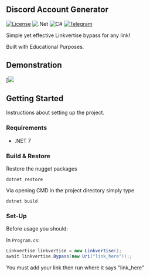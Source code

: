 ## Discord Account Generator
[![License](https://img.shields.io/badge/License-Apache_2.0-blue.svg)](https://opensource.org/licenses/Apache-2.0) ![.Net](https://img.shields.io/badge/.NET-5C2D91?style=for-the-badge&logo=.net&logoColor=white) ![C#](https://img.shields.io/badge/c%23-%23239120.svg?style=for-the-badge&logo=c-sharp&logoColor=white) [![Telegram](https://img.shields.io/badge/Telegram-2CA5E0?style=for-the-badge&logo=telegram&logoColor=white)](https://t.me/trollicus)

Simple yet effective Linkvertise bypass for any link!

Built with Educational Purposes.


## Demonstration

[![](https://github.com/Trollicus/silver-fishstick/assets/40140975/66c0a474-5aa4-4afd-b1ea-17ee40e08612)


## Getting Started

Instructions about setting up the project.

### Requirements

* .NET 7

### Build & Restore

Restore the nugget packages

```
dotnet restore
```

Via opening CMD in the project directory simply type

```
dotnet build
```


### Set-Up

Before usage you should:

In `Program.cs`:

```csharp 
Linkvertise linkvertise = new Linkvertise();
await linkvertise.Bypass(new Uri("link_here"));; 
```
You must add your link then run where it says "link_here"



